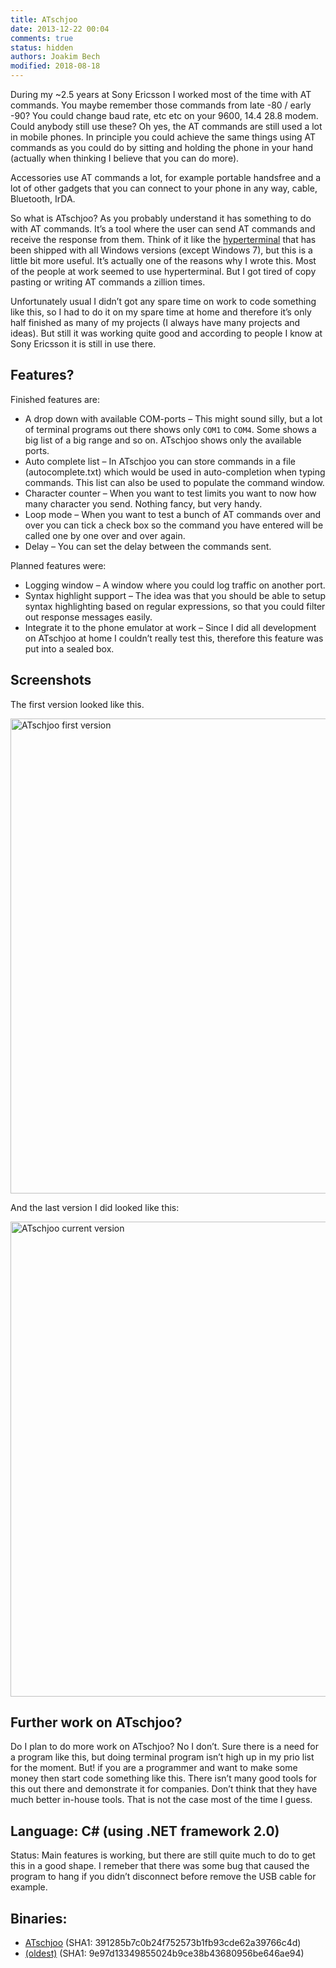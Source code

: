 ```yaml
---
title: ATschjoo
date: 2013-12-22 00:04
comments: true
status: hidden
authors: Joakim Bech
modified: 2018-08-18
---
```

During my ~2.5 years at Sony Ericsson I worked most of the time with AT
commands. You maybe remember those commands from late -80 / early -90? You
could change baud rate, etc etc on your 9600, 14.4 28.8 modem. Could anybody
still use these? Oh yes, the AT commands are still used a lot in mobile phones.
In principle you could achieve the same things using AT commands as you could
do by sitting and holding the phone in your hand (actually when thinking I
believe that you can do more).

Accessories use AT commands a lot, for example portable handsfree and a lot of
other gadgets that you can connect to your phone in any way, cable, Bluetooth,
IrDA.

So what is ATschjoo? As you probably understand it has something to do with AT
commands. It’s a tool where the user can send AT commands and receive the
response from them. Think of it like the
[hyperterminal](http://www.hilgraeve.com/hyperterminal.html) that has been
shipped with all Windows versions (except Windows 7), but this is a little bit
more useful. It’s actually one of the reasons why I wrote this. Most of the
people at work seemed to use hyperterminal. But I got tired of copy pasting or
writing AT commands a zillion times.

Unfortunately usual I didn’t got any spare time on work to code something like
this, so I had to do it on my spare time at home and therefore it’s only half
finished as many of my projects (I always have many projects and ideas). But
still it was working quite good and according to people I know at Sony Ericsson
it is still in use there.

## Features?
Finished features are:

* A drop down with available COM-ports – This might sound silly, but a lot of
  terminal programs out there shows only `COM1` to `COM4`. Some shows a big
  list of a big range and so on. ATschjoo shows only the available ports.
* Auto complete list – In ATschjoo you can store commands in a file
 (autocomplete.txt) which would be used in auto-completion when typing commands.
  This list can also be used to populate the command window.
* Character counter – When you want to test limits you want to now how many
  character you send. Nothing fancy, but very handy.
* Loop mode – When you want to test a bunch of AT commands over and over you
  can tick a check box so the command you have entered will be called one by one
  over and over again.
* Delay – You can set the delay between the commands sent.

Planned features were:

* Logging window – A window where you could log traffic on another port.
* Syntax highlight support – The idea was that you should be able to setup
  syntax highlighting based on regular expressions, so that you could filter out
  response messages easily.
* Integrate it to the phone emulator at work – Since I did all development on
  ATschjoo at home I couldn’t really test this, therefore this feature was put
  into a sealed box.

## Screenshots
The first version looked like this.

<img alt="ATschjoo first version" src="{filename}/images/atschjoo/atschjoo_old.png" width="760">

And the last version I did looked like this:

<img alt="ATschjoo current version" src="{filename}/images/atschjoo/atschjoo.png" width="760">

## Further work on ATschjoo?
Do I plan to do more work on ATschjoo? No I don’t. Sure there is a need for a
program like this, but doing terminal program isn’t high up in my prio list for
the moment. But! if you are a programmer and want to make some money then start
code something like this. There isn’t many good tools for this out there and
demonstrate it for companies. Don’t think that they have much better in-house
tools. That is not the case most of the time I guess.

## Language: C# (using .NET framework 2.0)
Status: Main features is working, but there are still quite much to do to get
this in a good shape. I remeber that there was some bug that caused the program
to hang if you didn’t disconnect before remove the USB cable for example.

## Binaries:
* [ATschjoo](/downloads/atschjoo/ATschjoo.exe) (SHA1: 391285b7c0b24f752573b1fb93cde62a39766c4d)
* [(oldest)](/downloads/atschjoo/ATschjoo_old1.exe) (SHA1: 9e97d13349855024b9ce38b43680956be646ae94)
